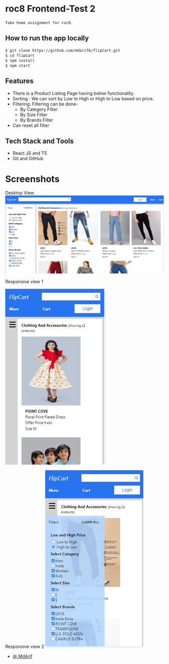 # roc8 Frontend-Test 2

    Take home assignment for roc8.

## How to run the app locally

```
$ git clone https://github.com/mdarif6/flipCart.git
$ cd flipCart
$ npm install
$ npm start
```

## Features

- There is a Product Listing Page having below functionality.
- Sorting : We can sort by Low to High or High to Low based on price.
- Filtering: Filtering can be done-
  - By Category Filter
  - By Size Filter
  - By Brands Filter
- Can reset all filter

## Tech Stack and Tools

- React JS and TS
- Git and GitHub

# Screenshots

Desktop View
![FlipCart Desktopview Screenshot](/src/assets/images/FlipCartDesktopView.JPG)

Responsive view 1

![Echart Responsiveview Screenshot](/src/assets/images/FlipCartMobileViewWithOutSideBar.JPG)

Responsive view 2
![Echart Responsiveview Screenshot](/src/assets/images/FlipCartMobileViewWithSideBar.JPG)

- [@ MdArif](https://github.com/mdarif6/)
